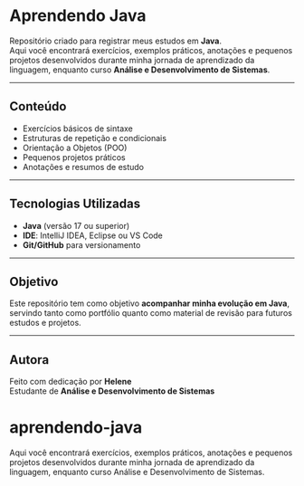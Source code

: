 # Aprendendo Java  

Repositório criado para registrar meus estudos em **Java**.  
Aqui você encontrará exercícios, exemplos práticos, anotações e pequenos projetos desenvolvidos durante minha jornada de aprendizado da linguagem, enquanto curso **Análise e Desenvolvimento de Sistemas**.  

---

## Conteúdo
- Exercícios básicos de sintaxe  
- Estruturas de repetição e condicionais  
- Orientação a Objetos (POO)  
- Pequenos projetos práticos  
- Anotações e resumos de estudo  

---

## Tecnologias Utilizadas
- **Java** (versão 17 ou superior)  
- **IDE**: IntelliJ IDEA, Eclipse ou VS Code  
- **Git/GitHub** para versionamento  

---

## Objetivo
Este repositório tem como objetivo **acompanhar minha evolução em Java**, servindo tanto como portfólio quanto como material de revisão para futuros estudos e projetos.

---

## Autora
Feito com dedicação por **Helene**   
Estudante de **Análise e Desenvolvimento de Sistemas**  


# aprendendo-java
Aqui você encontrará exercícios, exemplos práticos, anotações e pequenos projetos desenvolvidos durante minha jornada de aprendizado da linguagem, enquanto curso Análise e Desenvolvimento de Sistemas.
